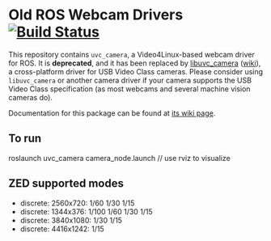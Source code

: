 Old ROS Webcam Drivers [![Build Status](https://travis-ci.org/ros-drivers/camera_umd.svg?branch=kinetic-devel)](https://travis-ci.org/ros-drivers/camera_umd)
======================

This repository contains `uvc_camera`, a Video4Linux-based webcam driver for ROS. It is **deprecated**,
and it has been replaced by [libuvc_camera](https://github.com/ktossell/libuvc_ros) ([wiki](http://wiki.ros.org/libuvc_camera)), a cross-platform driver
for USB Video Class cameras. Please consider using `libuvc_camera` or another camera driver if your camera
supports the USB Video Class specification (as most webcams and several machine vision cameras do).

Documentation for this package can be found at [its wiki page](http://wiki.ros.org/uvc_camera).


## To run
roslaunch uvc_camera camera_node.launch // use rviz to visualize


## ZED supported modes
- discrete: 2560x720:   1/60 1/30 1/15
- discrete: 1344x376:   1/100 1/60 1/30 1/15
- discrete: 3840x1080:   1/30 1/15
- discrete: 4416x1242:   1/15
